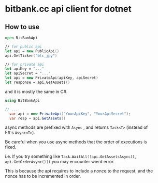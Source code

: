 # bitbank.cc api client for dotnet

## How to use

```fsharp
open BitBankApi

// for public api
let api = new PublicApi()
api.GetTicker("btc_jpy")

// for private api
let apiKey = "..."
let apiSecret = "..."
let api = new PrivateApi(apiKey, apiSecret)
let response = api.GetAssets()
```

and it is mostly the same in C#.

```csharp
using BitBankApi

// ...
  var api = new PrivateApi("YourApiKey", "YourApiSecret");
  var resp = api.GetAssets()
```

async methods are prefixed with `Async` , and returns `Task<T>` (instead of F#'s `Async<T>`).

Be careful when you use async methods that the order of executions is fixed.

i.e. If you try something like `Task.WaitAll([api.GetAssetsAsync(), api.GetOrderAsync()])` you may encounter wierd error.

This is because the api requires to include a nonce to the request, and the nonce has to be incremented in order.
